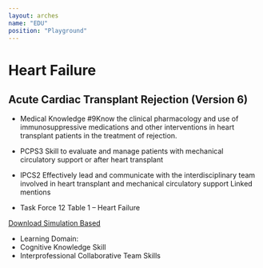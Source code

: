 ```yaml
---
layout: arches
name: "EDU"
position: "Playground"
---
```

<link rel="stylesheet" href="https://assets.acc.org/Arches/Latest/dist/css/color-code_pathwayv2.css">
<h1>Heart Failure</h1>
<div class="grid columns_2:md columns_3:lg gap_4">
    <div class="br_1 br_black-3 br_radius br_solid isolate_isolation relative">
<div>
            <h2 class="bg_hf c_white font_3 font_display p_3 p_4:lg">Acute Cardiac Transplant Rejection
            <span class="black-6 block font-size_down-2 font_bold">(Version 6)</span>
        </h2>
        <ul class="font_copy p_4 reading-typography ul_none">
            <li>
                <p><span class="block font_bold">Medical Knowledge #9</span>Know the clinical pharmacology and use of immunosuppressive medications and other interventions in heart transplant patients in the treatment of rejection.</p>
            </li>
            <li>
                <p><span class="block font_bold">PCPS3 Skill</span> to evaluate and manage patients with mechanical circulatory support or after heart transplant</p>
            </li>
            <li>
                <p><span class="block font_bold">IPCS2</span>  Effectively lead and communicate with the interdisciplinary team involved in heart transplant and mechanical circulatory support
Linked mentions</p>
            </li>
            <li class="font-size_down text_right font_italic c_primary underline">Task Force 12 Table 1 – Heart Failure</li>
        </ul>
</div>
        <footer class="br-t_1 br_black-2 br_dotted grid items_center justify_center p-y_3">
<a href="" class="btn btn-secondary extedned-click-area">Download Simulation Based </a>
        </footer>
<aside class="bg_black-2 br-t_1 br_black-2 br_solid p_3 font-size_down-2">
            <ul class="ul_inline-pipe ul_list-comma">
                <li class="font_bold no-after">Learning Domain:</li>
                <li>Cognitive Knowledge Skill</li>
                <li>Interprofessional Collaborative Team Skills</li>
            </ul>
        </aside>
    </div>
</div>